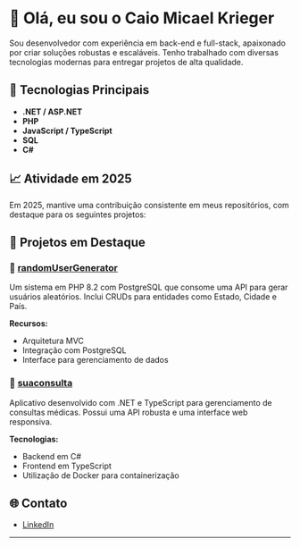 # 👋 Olá, eu sou o Caio Micael Krieger

Sou desenvolvedor com experiência em back-end e full-stack, apaixonado por criar soluções robustas e escaláveis. Tenho trabalhado com diversas tecnologias modernas para entregar projetos de alta qualidade.

## 🚀 Tecnologias Principais

- **.NET / ASP.NET**
- **PHP**
- **JavaScript / TypeScript**
- **SQL**
- **C#**

## 📈 Atividade em 2025

Em 2025, mantive uma contribuição consistente em meus repositórios, com destaque para os seguintes projetos:

## 🧩 Projetos em Destaque

### 🔹 [randomUserGenerator](https://github.com/CaioMicael/randomUserGenerator)

Um sistema em PHP 8.2 com PostgreSQL que consome uma API para gerar usuários aleatórios. Inclui CRUDs para entidades como Estado, Cidade e País.

**Recursos:**

- Arquitetura MVC
- Integração com PostgreSQL
- Interface para gerenciamento de dados

### 🔹 [suaconsulta](https://github.com/CaioMicael/suaconsulta)

Aplicativo desenvolvido com .NET e TypeScript para gerenciamento de consultas médicas. Possui uma API robusta e uma interface web responsiva.

**Tecnologias:**

- Backend em C#
- Frontend em TypeScript
- Utilização de Docker para containerização

## 🌐 Contato

- [LinkedIn](https://www.linkedin.com/in/caio-micael-krieger-75b72020a/)

---

